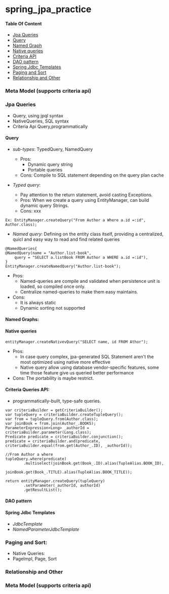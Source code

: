 # spring_jpa_practice
#### Table Of Content
* [Jpa Queries](#jpa-queries) <br />
* [Query](#query)
* [Named Graph](#named-graphs)
* [Native queries](#native-queries)
* [Criteria API](#criteria-queries-api)
* [DAO pattern](#dao-pattern)
* [Spring Jdbc Templates](#spring-jdbc-templates)
* [Paging and Sort](#paging-and-sort)
* [Relationship and Other](#relationship-and-other)

### Meta Model (supports criteria api)
### Jpa Queries
* Query, using jpql syntax 
* NativeQueries, SQL syntax
* Criteria Api Query,programmatically
#### Query
* _sub-types_: TypedQuery, NamedQuery
    * Pros:   
      - Dynamic query string
      - Portable queries
    * Cons: Compile to SQL statement depending on the query plan cache
  
* _Typed query_: 
    * Pay attention to the return statement, avoid casting Exceptions.
    * Pros: When we create a query using EntityManager, can build dynamic query Strings.
    * Cons: xxx
```
Ex: EntityManager.createQuery("From Author a Where a.id =:id", Author.class);
```
* _Named query_: Defining on the entity class itself, providing a centralized, quicl and easy way to read and find related queries
```
@NamedQueries{
@NamedQuery(name = "Author.list-book",
    query = "SELECT a.listBook FROM Author a WHERE a.id =:id"),
}
EntityManager.createNamedQuery("Author.list-book");
```
  * Pros: 
    * Named-queries are compile and validated when persistence unit is loaded, so compiled once only.
    * Centralize named-queries to make them easy maintains.
  * Cons: 
    * It is always static
    * Dynamic sorting not supported
#### Named Graphs:
    
#### Native queries

```
entityManager.createNativevQuery("SELECT name, id FROM Athor");
```
* Pros:
	* In case query complex, jpa-generated SQL Statement aren't the most optimized using native more effective
	* Native query allow using database vendor-specific features, some time those feature give us queried better performance
* Cons: The portability is maybe restrict.
  

#### Criteria Queries API:
* programmatically-built, type-safe queries.
```
var criteriaBuilder = getCriteriaBuilder();
var tupleQuery = criteriaBuilder.createTupleQuery();
var from = tupleQuery.from(Author.class);
var joinBook = from.join(Author_.BOOKS);
ParameterExpression<Long> _authorId = criteriaBuilder.parameter(Long.class);
Predicate predicate = criteriaBuilder.conjunction();
predicate = criteriaBuilder.and(predicate, criteriaBuilder.equal(from.get(Author_.ID), _authorId));

//From Author a where
tupleQuery.where(predicate)
        .multiselect(joinBook.get(Book_.ID).alias(TupleAlias.BOOK_ID),
                joinBook.get(Book_.TITLE).alias(TupleAlias.BOOK_TITLE));
                
return entityManager.createQuery(tupleQuery)
        .setParameter(_authorId, authorId)
        .getResultList();
```


#### DAO pattern
#### Spring Jdbc Templates
* _JdbcTemplate_
* _NamedParameterJdbcTemplate_
### Paging and Sort:
* Native Queries: 
* PageImpl, Page, Sort 
### Relationship and Other

### Meta Model (supports criteria api)